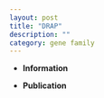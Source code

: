 ```yaml
---
layout: post
title: "DRAP"
description: ""
category: gene family
---
```


* **Information**  

* **Publication**  


